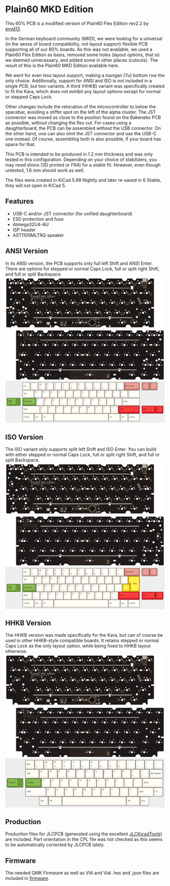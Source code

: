 # Plain60 MKD Edition
This 60% PCB is a modified version of Plain60 Flex Edition rev2.2 by [evyd13](https://github.com/evyd13).

In the German keyboard community (MKD), we were looking for a universal (in the sense of board compatibility, not layout support) flexible PCB supporting all of our 60% boards. As this was not available, we used a Plain60 Flex Edition as basis, removed some holes (layout options, that is) we deemed unnecessary, and added some in other places (cutouts). The result of this is the Plain60 MKD Edition available here.

We went for even less layout support, making a tsangan (7u) bottom row the only choice. Additionally, support for ANSI and ISO is not included in a single PCB, but two variants. A third (HHKB) variant was specifically created to fit the Kara, which does not exhibit any layout options except for normal or stepped Caps Lock.

Other changes include the relocation of the microcontroller to below the spacebar, avoiding a stiffer spot on the left of the alpha cluster. The JST connector was moved as close to the position found on the Bakeneko PCB as possible, without changing the flex cut. For cases using a daughterboard, the PCB can be assembled without the USB connector. On the other hand, one can also omit the JST connector and use the USB-C one instead. Of course, assembling both is also possible, if your board has space for that.

This PCB is intended to be produced in 1.2 mm thickness and was only tested in this configuration. Depending on your choice of stabilizers, you may need shims (3D printed or FR4) for a *stable* fit. However, even though untested, 1.6 mm should work as well.

The files were created in KiCad 5.99 Nightly and later re-saved in 6 Stable, they will not open in KiCad 5.

## Features
 - USB-C and/or JST connector (for unified daughterboard)
 - ESD protection and fuse
 - Atmega32U4-AU
 - ISP header
 - AST1109MLTRQ speaker

## ANSI Version
In its ANSI version, the PCB supports only full left Shift and ANSI Enter. There are options for stepped or normal Caps Lock, full or split right Shift, and full or split Backspace.
![ansi_bottom](img/ansi-bottom.png)
![ansi_top](img/ansi-top.png)
![ansi_layout](img/ansi-layout.png)

## ISO Version
The ISO variant only supports split left Shift and ISO Enter. You can build with either stepped or normal Caps Lock, full or split right Shift, and full or split Backspace.
![iso_bottom](img/iso-bottom.png)
![iso_top](img/iso-top.png)
![iso_layout](img/iso-layout.png)

## HHKB Version
The HHKB version was made specifically for the Kara, but can of course be used in other HHKB-style compatible boards. It retains stepped or normal Caps Lock as the only layout option, while being fixed to HHKB layout otherwise.
![hhkb_bottom](img/hhkb-bottom.png)
![hhkb_top](img/hhkb-top.png)
![hhkb_layout](img/hhkb-layout.png)

## Production
Production files for JLCPCB (generated using the excellent [JLCKicadTools](https://github.com/matthewlai/JLCKicadTools)) are included. Part orientation in the CPL file was not checked as this seems to be automatically corrected by JLCPCB lately.

## Firmware
The needed QMK Firmware as well as VIA and Vial .hex and .json files are included in [firmware](./firmware/).